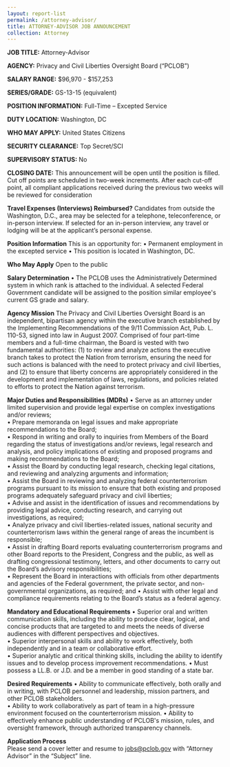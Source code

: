 ```yaml
---
layout: report-list
permalink: /attorney-advisor/
title: ATTORNEY-ADVISOR JOB ANNOUNCEMENT 
collection: Attorney
---
```


**JOB TITLE:** Attorney-Advisor 

**AGENCY:** Privacy and Civil Liberties Oversight Board (“PCLOB”)  

**SALARY RANGE:** $96,970 - $157,253 

**SERIES/GRADE:** GS-13-15 (equivalent)  

**POSITION INFORMATION:** Full-Time – Excepted Service  

**DUTY LOCATION:** Washington, DC  

**WHO MAY APPLY:** United States Citizens  

**SECURITY CLEARANCE:** Top Secret/SCI  

**SUPERVISORY STATUS:** No  

**CLOSING DATE:** This announcement will be open until the position is filled. Cut off points are scheduled in two-week increments. After each cut-off point, all compliant applications received during the previous two weeks will be reviewed for consideration 

**Travel Expenses (Interviews) Reimbursed?** 
Candidates from outside the Washington, D.C., area may be selected for a telephone, teleconference, or in-person interview. If selected for an in-person interview, any travel or lodging will be at the applicant’s personal expense. 
 
**Position Information** 
This is an opportunity for: 
•	Permanent employment in the excepted service 
•	This position is located in Washington, DC. 

**Who May Apply** 
Open to the public 
 
**Salary Determination** 
• 	The PCLOB uses the Administratively Determined system in which rank is attached to the individual. A selected Federal Government candidate will be assigned to the position similar employee's current GS grade and salary. 
 
 
**Agency Mission** 
The Privacy and Civil Liberties Oversight Board is an independent, bipartisan agency within the executive branch established by the Implementing Recommendations of the 9/11 Commission Act, Pub. L. 110-53, signed into law in August 2007. Comprised of four part-time members and a full-time chairman, the Board is vested with two fundamental authorities: (1) to review and analyze actions the executive branch takes to protect the Nation from terrorism, ensuring the need for such actions is balanced with the need to protect privacy and civil liberties, and (2) to ensure that liberty concerns are appropriately considered in the development and implementation of laws, regulations, and policies related to efforts to protect the Nation against terrorism. 
 
**Major Duties and Responsibilities (MDRs)** 
•	Serve as an attorney under limited supervision and provide legal expertise on complex investigations and/or reviews;  
•	Prepare memoranda on legal issues and make appropriate recommendations to the Board;  
•	Respond in writing and orally to inquiries from Members of the Board regarding the status of investigations and/or reviews, legal research and analysis, and policy implications of existing and proposed programs and making recommendations to the Board;  
•	Assist the Board by conducting legal research, checking legal citations, and reviewing and analyzing arguments and information;   
•	Assist the Board in reviewing and analyzing federal counterterrorism programs pursuant to its mission to ensure that both existing and proposed programs adequately safeguard privacy and civil liberties;  
•	Advise and assist in the identification of issues and recommendations by providing legal advice, conducting research, and carrying out investigations, as required;  
•	Analyze privacy and civil liberties-related issues, national security and counterterrorism laws within the general range of areas the incumbent is responsible;  
•	Assist in drafting Board reports evaluating counterterrorism programs and other Board reports to the President, Congress and the public, as well as drafting congressional testimony, letters, and other documents to carry out the Board’s advisory responsibilities;   
•	Represent the Board in interactions with officials from other departments and agencies of the Federal government, the private sector, and non-governmental organizations, as required; and  • 	Assist with other legal and compliance requirements relating to the Board’s status as a federal agency.  

**Mandatory and Educational Requirements** 
•	Superior oral and written communication skills, including the ability to produce clear, logical, and concise products that are targeted to and meets the needs of diverse audiences with different perspectives and objectives.  
•	Superior interpersonal skills and ability to work effectively, both independently and in a team or collaborative effort.  
•	Superior analytic and critical thinking skills, including the ability to identify issues and to develop process improvement recommendations. 
•	Must possess a LL.B. or J.D. and be a member in good standing of a state bar. 

**Desired Requirements** 
•	Ability to communicate effectively, both orally and in writing, with PCLOB personnel and leadership, mission partners, and other PCLOB stakeholders.  
•	Ability to work collaboratively as part of team in a high-pressure environment focused on the counterterrorism mission. 
•	Ability to effectively enhance public understanding of PCLOB's mission, rules, and oversight framework, through authorized transparency channels.  


**Application Process**  
Please send a cover letter and resume to jobs@pclob.gov with “Attorney Advisor” in the “Subject” line. 
